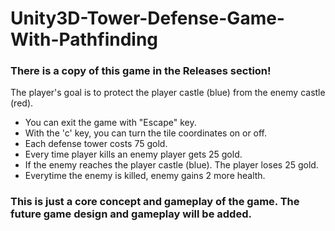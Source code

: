 # Unity3D-Tower-Defense-Game-With-Pathfinding
### There is a copy of this game in the Releases section!
The player's goal is to protect the player castle (blue) from the enemy castle (red). 

- You can exit the game with "Escape" key.
- With the 'c' key, you can turn the tile coordinates on or off.
- Each defense tower costs 75 gold.
- Every time player kills an enemy player gets 25 gold.
- If the enemy reaches the player castle (blue). The player loses 25 gold.
- Everytime the enemy is killed, enemy gains 2 more health.

### This is just a core concept and gameplay of the game. The future game design and gameplay will be added.
